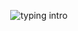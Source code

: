 <p align="center">
<img src="https://readme-typing-svg.herokuapp.com?color=08CE90&center=true&vCenter=true&lines=Hello+there!;My+name's+Clovis!;I+study+Computer+Science;" alt="typing intro">
</p>

<!--
### Upcoming endeavours
- Set up **i3**, **Tmux**, and **Fzf** on my personal machine
--->

